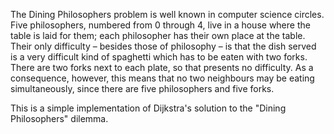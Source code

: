 The Dining Philosophers problem is well known in computer science circles.
Five philosophers, numbered from 0 through 4, live in a house where the
table is laid for them; each philosopher has their own place at the table.
Their only difficulty – besides those of philosophy – is that the dish
served is a very difficult kind of spaghetti which has to be eaten with
two forks. There are two forks next to each plate, so that presents no
difficulty. As a consequence, however, this means that no two neighbours
may be eating simultaneously, since there are five philosophers and five forks.

This is a simple implementation of Dijkstra's solution to the "Dining
Philosophers" dilemma.